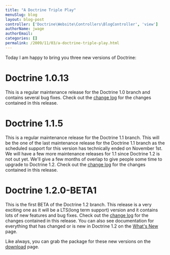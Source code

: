 ```yaml
---
title: "A Doctrine Triple Play"
menuSlug: blog
layout: blog-post
controller: ['Doctrine\Website\Controllers\BlogController', 'view']
authorName: jwage
authorEmail:
categories: []
permalink: /2009/11/03/a-doctrine-triple-play.html
---
```

Today I am happy to bring you three new versions of Doctrine:

Doctrine 1.0.13
===============

This is a regular maintenance release for the Doctrine 1.0 branch and
contains several bug fixes. Check out the [change
log](http://www.doctrine-project.org/change_log/1_0_13) for the changes
contained in this release.

Doctrine 1.1.5
==============

This is a regular maintenance release for the Doctrine 1.1 branch. This
will be the one of the last maintenance release for the Doctrine 1.1
branch as the scheduled support for this version has technically ended
on November 1st. We will have a few more maintenance releases for 1.1
since Doctrine 1.2 is not out yet. We'll give a few months of overlap to
give people some time to upgrade to Doctrine 1.2. Check out the [change
log](http://www.doctrine-project.org/change_log/1_1_5) for the changes
contained in this release.

Doctrine 1.2.0-BETA1
====================

This is the first BETA of the Doctrine 1.2 branch. This release is a
very exciting one as it will be a LTS(long term support) version and it
contains lots of new features and bug fixes. Check out the [change
log](http://www.doctrine-project.org/change_log/1_2_0_BETA1) for the
changes contained in this release. You can also see documentation for
everything that has changed or is new in Doctrine 1.2 on the [What's
New](http://www.doctrine-project.org/upgrade/1_2) page.

Like always, you can grab the package for these new versions on the
[download](http://www.doctrine-project.org/download) page.
